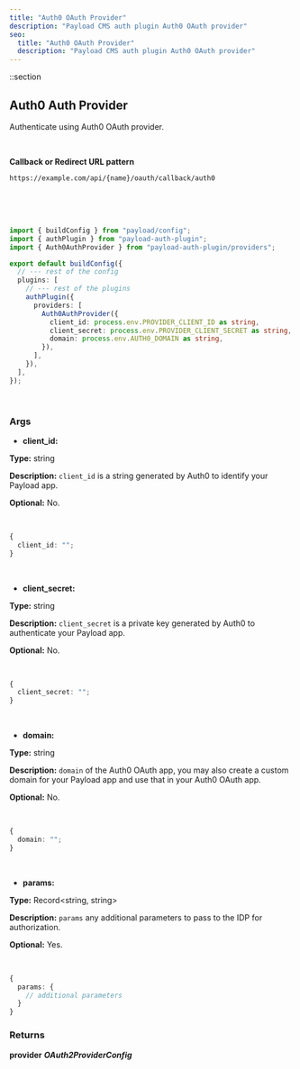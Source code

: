 ```yaml
---
title: "Auth0 OAuth Provider"
description: "Payload CMS auth plugin Auth0 OAuth provider"
seo:
  title: "Auth0 OAuth Provider"
  description: "Payload CMS auth plugin Auth0 OAuth provider"
---
```


::section
## Auth0 Auth Provider

Authenticate using Auth0 OAuth provider.

<br/>

**Callback or Redirect URL pattern**

`https://example.com/api/{name}/oauth/callback/auth0`

<br/>
<br/>
<br/>

```ts [src/payload.config.ts] {3, 11-15}
import { buildConfig } from "payload/config";
import { authPlugin } from "payload-auth-plugin";
import { Auth0AuthProvider } from "payload-auth-plugin/providers";

export default buildConfig({
  // --- rest of the config
  plugins: [
    // --- rest of the plugins
    authPlugin({
      providers: [
        Auth0AuthProvider({
          client_id: process.env.PROVIDER_CLIENT_ID as string,
          client_secret: process.env.PROVIDER_CLIENT_SECRET as string,
          domain: process.env.AUTH0_DOMAIN as string,
        }),
      ],
    }),
  ],
});
```

<br/>

### Args

- **client_id:**

**Type:** string

**Description:** `client_id` is a string generated by Auth0 to identify your Payload app.

**Optional:** No.

<br/>

```ts
{
  client_id: "";
}
```

<br/>

- **client_secret:**

**Type:** string

**Description:** `client_secret` is a private key generated by Auth0 to authenticate your Payload app.

**Optional:** No.

<br/>

```ts
{
  client_secret: "";
}
```

<br/>

- **domain:**

**Type:** string

**Description:** `domain` of the Auth0 OAuth app, you may also create a custom domain for your Payload app and use that in your Auth0 OAuth app.

**Optional:** No.

<br/>

```ts
{
  domain: "";
}
```

<br/>

- **params:**

**Type:** Record<string, string>

**Description:** `params` any additional parameters to pass to the IDP for authorization.

**Optional:** Yes.

<br/>

```ts
{
  params: {
    // additional parameters
  }
}
```


### Returns

**provider** **_OAuth2ProviderConfig_**
